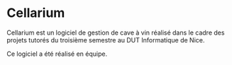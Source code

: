 # Cellarium

Cellarium est un logiciel de gestion de cave à vin réalisé dans le cadre des projets tutorés du troisième semestre au DUT Informatique de Nice.

Ce logiciel a été réalisé en équipe.

